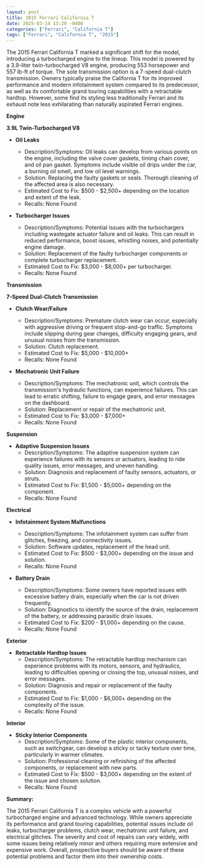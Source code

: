 ```yaml
---
layout: post
title: 2015 Ferrari California T
date: 2025-03-14 13:29 -0400
categories: ["Ferrari", "California T"]
tags: ["Ferrari", "California T", "2015"]
---
```

The 2015 Ferrari California T marked a significant shift for the model, introducing a turbocharged engine to the lineup. This model is powered by a 3.9-liter twin-turbocharged V8 engine, producing 553 horsepower and 557 lb-ft of torque. The sole transmission option is a 7-speed dual-clutch transmission. Owners typically praise the California T for its improved performance and modern infotainment system compared to its predecessor, as well as its comfortable grand touring capabilities with a retractable hardtop. However, some find its styling less traditionally Ferrari and its exhaust note less exhilarating than naturally aspirated Ferrari engines.

**Engine**

**3.9L Twin-Turbocharged V8**

*   **Oil Leaks**
    *   Description/Symptoms: Oil leaks can develop from various points on the engine, including the valve cover gaskets, timing chain cover, and oil pan gasket. Symptoms include visible oil drips under the car, a burning oil smell, and low oil level warnings.
    *   Solution: Replacing the faulty gaskets or seals. Thorough cleaning of the affected area is also necessary.
    *   Estimated Cost to Fix: $500 - $2,500+ depending on the location and extent of the leak.
    * Recalls: None Found

*   **Turbocharger Issues**
    *   Description/Symptoms: Potential issues with the turbochargers including wastegate actuator failure and oil leaks. This can result in reduced performance, boost issues, whistling noises, and potentially engine damage.
    *   Solution: Replacement of the faulty turbocharger components or complete turbocharger replacement.
    *   Estimated Cost to Fix: $3,000 - $8,000+ per turbocharger.
    * Recalls: None Found

**Transmission**

**7-Speed Dual-Clutch Transmission**

*   **Clutch Wear/Failure**
    *   Description/Symptoms: Premature clutch wear can occur, especially with aggressive driving or frequent stop-and-go traffic. Symptoms include slipping during gear changes, difficulty engaging gears, and unusual noises from the transmission.
    *   Solution: Clutch replacement.
    *   Estimated Cost to Fix: $5,000 - $10,000+
    *   Recalls: None Found

*   **Mechatronic Unit Failure**
    *   Description/Symptoms: The mechatronic unit, which controls the transmission's hydraulic functions, can experience failures. This can lead to erratic shifting, failure to engage gears, and error messages on the dashboard.
    *   Solution: Replacement or repair of the mechatronic unit.
    *   Estimated Cost to Fix: $3,000 - $7,000+
    *   Recalls: None Found

**Suspension**

*   **Adaptive Suspension Issues**
    *   Description/Symptoms: The adaptive suspension system can experience failures with its sensors or actuators, leading to ride quality issues, error messages, and uneven handling.
    *   Solution: Diagnosis and replacement of faulty sensors, actuators, or struts.
    *   Estimated Cost to Fix: $1,500 - $5,000+ depending on the component.
    *   Recalls: None Found

**Electrical**

*   **Infotainment System Malfunctions**
    *   Description/Symptoms: The infotainment system can suffer from glitches, freezing, and connectivity issues.
    *   Solution: Software updates, replacement of the head unit.
    *   Estimated Cost to Fix: $500 - $3,000+ depending on the issue and solution.
    *   Recalls: None Found

*   **Battery Drain**
    *   Description/Symptoms: Some owners have reported issues with excessive battery drain, especially when the car is not driven frequently.
    *   Solution: Diagnostics to identify the source of the drain, replacement of the battery, or addressing parasitic drain issues.
    *   Estimated Cost to Fix: $200 - $1,000+ depending on the cause.
    *   Recalls: None Found

**Exterior**

*   **Retractable Hardtop Issues**
    *   Description/Symptoms: The retractable hardtop mechanism can experience problems with its motors, sensors, and hydraulics, leading to difficulties opening or closing the top, unusual noises, and error messages.
    *   Solution: Diagnosis and repair or replacement of the faulty components.
    *   Estimated Cost to Fix: $1,000 - $6,000+ depending on the complexity of the issue.
    *   Recalls: None Found

**Interior**

*   **Sticky Interior Components**
    *   Description/Symptoms: Some of the plastic interior components, such as switchgear, can develop a sticky or tacky texture over time, particularly in warmer climates.
    *   Solution: Professional cleaning or refinishing of the affected components, or replacement with new parts.
    *   Estimated Cost to Fix: $500 - $3,000+ depending on the extent of the issue and chosen solution.
    *   Recalls: None Found

**Summary:**

The 2015 Ferrari California T is a complex vehicle with a powerful turbocharged engine and advanced technology. While owners appreciate its performance and grand touring capabilities, potential issues include oil leaks, turbocharger problems, clutch wear, mechatronic unit failure, and electrical glitches. The severity and cost of repairs can vary widely, with some issues being relatively minor and others requiring more extensive and expensive work. Overall, prospective buyers should be aware of these potential problems and factor them into their ownership costs.

